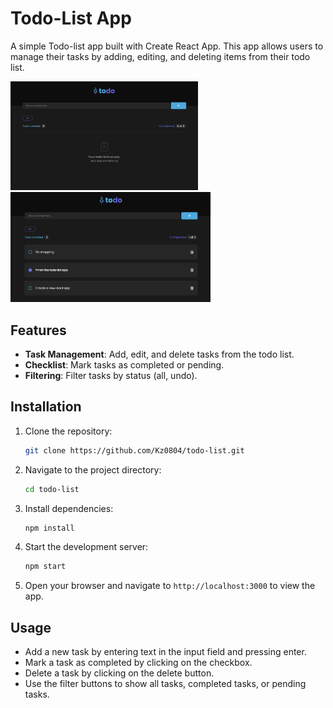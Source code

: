 # Todo-List App

A simple Todo-list app built with Create React App. This app allows users to manage their tasks by adding, editing, and deleting items from their todo list.

<img src='./public/Screenshot-empty-list.png' width=300>
<img src='./public/Screenshot-list-with-items.png' width=320>

## Features

- **Task Management**: Add, edit, and delete tasks from the todo list.
- **Checklist**: Mark tasks as completed or pending.
- **Filtering**: Filter tasks by status (all, undo).

## Installation

1. Clone the repository:

   ```bash
   git clone https://github.com/Kz0804/todo-list.git
   ```

2. Navigate to the project directory:

   ```bash
   cd todo-list
   ```

3. Install dependencies:

   ```bash
   npm install
   ```

4. Start the development server:

   ```bash
   npm start
   ```

5. Open your browser and navigate to `http://localhost:3000` to view the app.

## Usage

- Add a new task by entering text in the input field and pressing enter.
- Mark a task as completed by clicking on the checkbox.
- Delete a task by clicking on the delete button.
- Use the filter buttons to show all tasks, completed tasks, or pending tasks.

